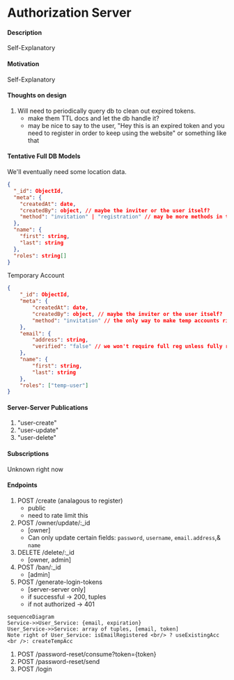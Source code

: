 # Authorization Server

#### Description

Self-Explanatory

#### Motivation

Self-Explanatory

#### Thoughts on design

1. Will need to periodically query db to clean out expired tokens.
    - make them TTL docs and let the db handle it?
    - may be nice to say to the user, "Hey this is an expired token and you need to register in order to keep using the website" or something like that

#### Tentative Full DB Models

We'll eventually need some location data.

```json
{
  "_id": ObjectId,
  "meta": {
    "createdAt": date,
    "createdBy": object, // maybe the inviter or the user itself?
    "method": "invitation" | "registration" // may be more methods in the future
  },
  "name": {
    "first": string,
    "last": string
  },
  "roles": string[]
}
```

Temporary Account

```json
{
    "_id": ObjectId,
    "meta": {
        "createdAt": date,
        "createdBy": object, // maybe the inviter or the user itself?
        "method": "invitation" // the only way to make temp accounts right now
    },
    "email": {
        "address": string,
        "verified": "false" // we won't require full reg unless fully register, but the email will already be valid? I guess
    },
    "name": {
        "first": string,
        "last": string
    },
    "roles": ["temp-user"]
}
```

#### Server-Server Publications

1. "user-create"
2. "user-update"
3. "user-delete"

#### Subscriptions

Unknown right now

#### Endpoints

1. POST /create (analagous to register)
    - public
    - need to rate limit this
2. POST /owner/update/:\_id
    - [owner]
    - Can only update certain fields: `password`, `username`, `email.address`,& `name`
3. DELETE /delete/:\_id
    - [owner, admin]
4. POST /ban/:\_id
    - [admin]
5. POST /generate-login-tokens
    - [server-server only]
    - if successful -> 200, tuples
    - if not authorized -> 401

```mermaid
sequenceDiagram
Service->>User_Service: {email, expiration}
User_Service->>Service: array of tuples, [email, token]
Note right of User_Service: isEmailRegistered <br/> ? useExistingAcc <br />: createTempAcc
```
1. POST /password-reset/consume?token={token}
2. POST /password-reset/send
3. POST /login
